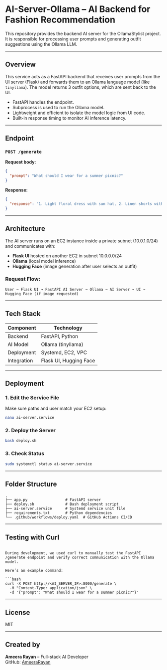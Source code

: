 # AI-Server-Ollama – AI Backend for Fashion Recommendation

This repository provides the backend AI server for the OllamaStylist project. It is responsible for processing user prompts and generating outfit suggestions using the Ollama LLM.

---

## Overview

This service acts as a FastAPI backend that receives user prompts from the UI server (Flask) and forwards them to an Ollama language model (like `tinyllama`). The model returns 3 outfit options, which are sent back to the UI.

- FastAPI handles the endpoint.
- Subprocess is used to run the Ollama model.
- Lightweight and efficient to isolate the model logic from UI code.
- Built-in response timing to monitor AI inference latency.

---

## Endpoint

### `POST /generate`

**Request body:**
```json
{
  "prompt": "What should I wear for a summer picnic?"
}
```

**Response:**
```json
{
  "response": "1. Light floral dress with sun hat, 2. Linen shorts with a tank top, 3. Casual jumpsuit with flat sandals"
}
```

---

## Architecture

The AI server runs on an EC2 instance inside a private subnet (10.0.1.0/24) and communicates with:

- **Flask UI** hosted on another EC2 in subnet 10.0.0.0/24
- **Ollama** (local model inference)
- **Hugging Face** (image generation after user selects an outfit)

### Request Flow:
```
User → Flask UI → FastAPI AI Server → Ollama → AI Server → UI → Hugging Face (if image requested)
```

---

## Tech Stack

| Component    | Technology         |
|--------------|--------------------|
| Backend      | FastAPI, Python    |
| AI Model     | Ollama (tinyllama) |
| Deployment   | Systemd, EC2, VPC  |
| Integration  | Flask UI, Hugging Face |

---

## Deployment

### 1. Edit the Service File
Make sure paths and user match your EC2 setup:
```bash
nano ai-server.service
```

### 2. Deploy the Server
```bash
bash deploy.sh
```

### 3. Check Status
```bash
sudo systemctl status ai-server.service
```

---

## Folder Structure

```
.
├── app.py                 # FastAPI server
├── deploy.sh              # Bash deployment script
├── ai-server.service      # Systemd service unit file
├── requirements.txt       # Python dependencies
└── .github/workflows/deploy.yaml  # GitHub Actions CI/CD
```

---

## Testing with Curl
```

During development, we used curl to manually test the FastAPI /generate endpoint and verify correct communication with the Ollama model.

Here’s an example command:

```bash
curl -X POST http://<AI_SERVER_IP>:8000/generate \
  -H "Content-Type: application/json" \
  -d '{"prompt": "What should I wear for a summer picnic?"}'

``` 
---
## License

MIT

---

## Created by

**Ameera Rayan** – Full-stack AI Developer  
GitHub: [AmeeraRayan](https://github.com/AmeeraRayan)
